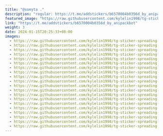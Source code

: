```yaml
---
title: "@somyta ."
description: "regular: https://t.me/addstickers/b6570004b0356d_by_anipackbot"
featured_image: "https://raw.githubusercontent.com/kylelin1998/tg-sticker-spreading-worldwide-images/main/img/98f96034-a0ee-4278-a437-8dd90dc34ee5.jpg"
link: "https://t.me/addstickers/b6570004b0356d_by_anipackbot"
weight: 3
date: 2024-01-15T20:25:33+08:00
images:
  - https://raw.githubusercontent.com/kylelin1998/tg-sticker-spreading-worldwide-images/main/img/98f96034-a0ee-4278-a437-8dd90dc34ee5.jpg
  - https://raw.githubusercontent.com/kylelin1998/tg-sticker-spreading-worldwide-images/main/img/238517cd-ff3e-4a38-afa7-f6ea4031d3ec.jpg
  - https://raw.githubusercontent.com/kylelin1998/tg-sticker-spreading-worldwide-images/main/img/a7890bf5-5027-4b7b-b89a-0da56e5732bb.jpg
  - https://raw.githubusercontent.com/kylelin1998/tg-sticker-spreading-worldwide-images/main/img/01f9a4e0-9647-4d7c-bab8-d1b58a0fb353.jpg
  - https://raw.githubusercontent.com/kylelin1998/tg-sticker-spreading-worldwide-images/main/img/8a846562-bdb2-445e-9832-5554455afe0c.jpg
  - https://raw.githubusercontent.com/kylelin1998/tg-sticker-spreading-worldwide-images/main/img/6c64e509-2fdb-4041-b596-646ab131607f.jpg
  - https://raw.githubusercontent.com/kylelin1998/tg-sticker-spreading-worldwide-images/main/img/faa7e9af-526d-467c-8e76-b3573dd2d3f0.jpg
  - https://raw.githubusercontent.com/kylelin1998/tg-sticker-spreading-worldwide-images/main/img/790360c0-d26d-4798-99ba-7a5f17088e87.jpg
  - https://raw.githubusercontent.com/kylelin1998/tg-sticker-spreading-worldwide-images/main/img/753b5385-9fe8-471c-b2f5-9e089847f46f.jpg
  - https://raw.githubusercontent.com/kylelin1998/tg-sticker-spreading-worldwide-images/main/img/c0ebeb53-fd2e-41cb-ac3b-194992d44ea2.jpg
  - https://raw.githubusercontent.com/kylelin1998/tg-sticker-spreading-worldwide-images/main/img/cb4f9d64-ea0e-4307-8efd-2a450e9c0a20.jpg
  - https://raw.githubusercontent.com/kylelin1998/tg-sticker-spreading-worldwide-images/main/img/767909de-4509-4c9b-9f35-82e2ef01e582.jpg
  - https://raw.githubusercontent.com/kylelin1998/tg-sticker-spreading-worldwide-images/main/img/b01e6e81-ba20-41c6-aa5e-e80bdcb8ec3f.jpg
  - https://raw.githubusercontent.com/kylelin1998/tg-sticker-spreading-worldwide-images/main/img/f441ccbd-6e5d-42fe-bf3d-7d3eaeb39eda.jpg
  - https://raw.githubusercontent.com/kylelin1998/tg-sticker-spreading-worldwide-images/main/img/76aca7eb-6f42-44fc-86d4-b35e53799d4f.jpg
  - https://raw.githubusercontent.com/kylelin1998/tg-sticker-spreading-worldwide-images/main/img/1a1ebc0a-e073-4f27-89ce-4427a6f6e164.jpg
  - https://raw.githubusercontent.com/kylelin1998/tg-sticker-spreading-worldwide-images/main/img/fdc06508-090d-4e38-a667-c4ac7b6e29b9.jpg
  - https://raw.githubusercontent.com/kylelin1998/tg-sticker-spreading-worldwide-images/main/img/801637b3-b4e9-4b7a-8f36-54a8ba401da0.jpg
  - https://raw.githubusercontent.com/kylelin1998/tg-sticker-spreading-worldwide-images/main/img/233614ad-2054-407e-b253-76ad5f5f4082.jpg
  - https://raw.githubusercontent.com/kylelin1998/tg-sticker-spreading-worldwide-images/main/img/6ff689d0-a4bf-4580-80a5-a8ad1cfed615.jpg
---
```

